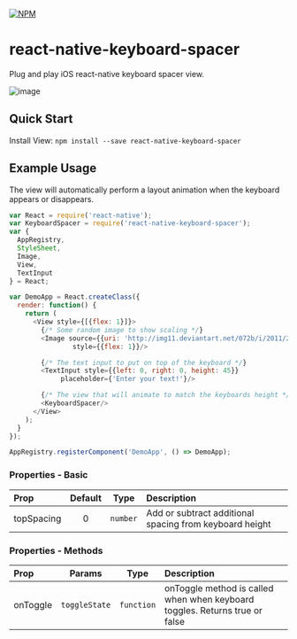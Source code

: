 [![NPM](https://nodei.co/npm-dl/react-native-keyboard-spacer.png?months=3&height=2)](https://nodei.co/npm/react-native-keyboard-spacer/)

# react-native-keyboard-spacer

Plug and play iOS react-native keyboard spacer view.

![image](http://fat.gfycat.com/InconsequentialBothAmericankestrel.gif)
## Quick Start

Install View: `npm install --save react-native-keyboard-spacer`

## Example Usage

The view will automatically perform a layout animation when the keyboard appears or disappears.

```javascript
var React = require('react-native');
var KeyboardSpacer = require('react-native-keyboard-spacer');
var {
  AppRegistry,
  StyleSheet,
  Image,
  View,
  TextInput
} = React;

var DemoApp = React.createClass({
  render: function() {
    return (
      <View style={[{flex: 1}]}>
        {/* Some random image to show scaling */}
        <Image source={{uri: 'http://img11.deviantart.net/072b/i/2011/206/7/0/the_ocean_cherry_tree_by_tomcadogan-d41nzsz.png', static: true}}
                style={{flex: 1}}/>

        {/* The text input to put on top of the keyboard */}
        <TextInput style={{left: 0, right: 0, height: 45}}
             placeholder={'Enter your text!'}/>

        {/* The view that will animate to match the keyboards height */}
        <KeyboardSpacer/>
      </View>
    );
  }
});

AppRegistry.registerComponent('DemoApp', () => DemoApp);
```
### Properties - Basic

| Prop  | Default  | Type | Description |
| :------------ |:---------------:| :---------------:| :-----|
| topSpacing | 0 | `number` | Add or subtract additional spacing from keyboard height |

### Properties - Methods

| Prop  | Params  | Type | Description |
| :------------ |:---------------:| :---------------:| :-----|
| onToggle | `toggleState` | `function` | onToggle method is called when when keyboard toggles. Returns true or false |
